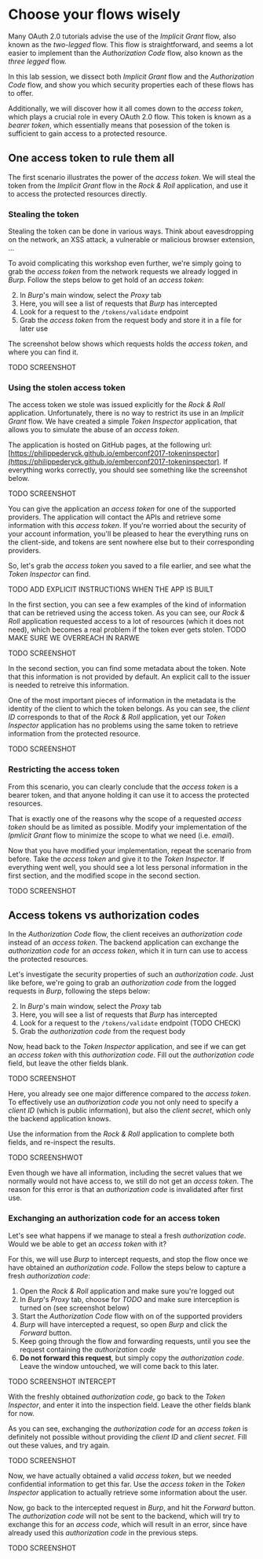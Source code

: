 # Choose your flows wisely

Many OAuth 2.0 tutorials advise the use of the *Implicit Grant* flow, also known as the *two-legged* flow. This flow is straightforward, and seems a lot easier to implement than the *Authorization Code* flow, also known as the *three legged* flow. 

In this lab session, we dissect both *Implicit Grant* flow and the *Authorization Code* flow, and show you which security properties each of these flows has to offer.

Additionally, we will discover how it all comes down to the *access token*, which plays a crucial role in every OAuth 2.0 flow. This token is known as a *bearer token*, which essentially means that posession of the token is sufficient to gain access to a protected resource. 


## One access token to rule them all

The first scenario illustrates the power of the *access token*. We will steal the token from the *Implicit Grant* flow in the *Rock & Roll* application, and use it to access the protected resources directly.

### Stealing the token

Stealing the token can be done in various ways. Think about eavesdropping on the network, an XSS attack, a vulnerable or malicious browser extension, ...

To avoid complicating this workshop even further, we're simply going to grab the *access token* from the network requests we already logged in *Burp*. Follow the steps below to get hold of an *access token*:

2. In *Burp*'s main window, select the *Proxy* tab
2. Here, you will see a list of requests that *Burp* has intercepted
3. Look for a request to the `/tokens/validate` endpoint
4. Grab the *access token* from the request body and store it in a file for later use

The screenshot below shows which requests holds the *access token*, and where you can find it.

TODO SCREENSHOT


### Using the stolen access token

The access token we stole was issued explicitly for the *Rock & Roll* application. Unfortunately, there is no way to restrict its use in an *Implicit Grant* flow. We have created a simple *Token Inspector* application, that allows you to simulate the abuse of an *access token*.

The application is hosted on GitHub pages, at the following url: [https://philippederyck.github.io/emberconf2017-tokeninspector](https://philippederyck.github.io/emberconf2017-tokeninspector). If everything works correctly, you should see something like the screenshot below.

TODO SCREENSHOT

You can give the application an *access token* for one of the supported providers. The application will contact the APIs and retrieve some information with this *access token*. If you're worried about the security of your account information, you'll be pleased to hear the everything runs on the client-side, and tokens are sent nowhere else but to their corresponding providers.

So, let's grab the *access token* you saved to a file earlier, and see what the *Token Inspector* can find. 

TODO ADD EXPLICIT INSTRUCTIONS WHEN THE APP IS BUILT

In the first section, you can see a few examples of the kind of information that can be retrieved using the access token. As you can see, our *Rock & Roll* application requested access to a lot of resources (which it does not need), which becomes a real problem if the token ever gets stolen. TODO MAKE SURE WE OVERREACH IN RARWE

TODO SCREENSHOT

In the second section, you can find some metadata about the token. Note that this information is not provided by default. An explicit call to the issuer is needed to retreive this information.

One of the most important pieces of information in the metadata is the identity of the client to which the token belongs. As you can see, the *client ID* corresponds to that of the *Rock & Roll* application, yet our *Token Inspector* application has no problems using the same token to retrieve information from the protected resource.

TODO SCREENSHOT

### Restricting the access token

From this scenario, you can clearly conclude that the *access token* is a bearer token, and that anyone holding it can use it to access the protected resources.

That is exactly one of the reasons why the scope of a requested *access token* should be as limited as possible. Modify your implementation of the *Ipmlicit Grant* flow to minimize the scope to what we need (i.e. *email*).

Now that you have modified your implementation, repeat the scenario from before. Take the *access token* and give it to the *Token Inspector*. If everything went well, you should see a lot less personal information in the first section, and the modified scope in the second section.

TODO SCREENSHOT

## Access tokens vs authorization codes

In the *Authorization Code* flow, the client receives an *authorization code* instead of an *access token*. The backend application can exchange the *authorization code* for an *access token*, which it in turn can use to access the protected resources.

Let's investigate the security properties of such an *authorization code*. Just like before, we're going to grab an *authorization code* from the logged requests in *Burp*, following the steps below:

2. In *Burp*'s main window, select the *Proxy* tab
2. Here, you will see a list of requests that *Burp* has intercepted
3. Look for a request to the `/tokens/validate` endpoint (TODO CHECK)
4. Grab the *authorization code* from the request body 

Now, head back to the *Token Inspector* application, and see if we can get an *access token* with this *authorization code*. Fill out the *authorization code* field, but leave the other fields blank.

TODO SCREENSHOT

Here, you already see one major difference compared to the *access token*. To effectively use an *authorization code* you not only need to specify a *client ID* (which is public information), but also the *client secret*, which only the backend application knows.

Use the information from the *Rock & Roll* application to complete both fields, and re-inspect the results.

TODO SCREENSHWOT

Even though we have all information, including the secret values that we normally would not have access to, we still do not get an *access token*. The reason for this error is that an *authorization code* is invalidated after first use.

### Exchanging an authorization code for an access token

Let's see what happens if we manage to steal a fresh *authorization code*. Would we be able to get an *access token* with it? 

For this, we will use *Burp* to intercept requests, and stop the flow once we have obtained an *authorization code*. Follow the steps below to capture a fresh *authorization code*:

1. Open the *Rock & Roll* application and make sure you're logged out
1. In *Burp*'s *Proxy* tab, choose for *TODO* and make sure interception is turned on (see screenshot below)
2. Start the *Authorization Code* flow with on of the supported providers
3. *Burp* will have intercepted a request, so open *Burp* and click the *Forward* button.
4. Keep going through the flow and forwarding requests, until you see the request containing the *authorization code*
5. **Do not forward this request**, but simply copy the *authorization code*. Leave the window untouched, we will come back to this later.

TODO SCREENSHOT INTERCEPT

With the freshly obtained *authorization code*, go back to the *Token Inspector*, and enter it into the inspection field. Leave the other fields blank for now. 

As you can see, exchanging the *authorization code* for an *access token* is definitely not possible without providing the *client ID* and *client secret*. Fill out these values, and try again.

TODO SCREENSHOT

Now, we have actually obtained a valid *access token*, but we needed confidential information to get this far. Use the *access token* in the *Token Inspector* application to actually retrieve some information about the user.

Now, go back to the intercepted request in *Burp*, and hit the *Forward* button. The *authorization code* will not be sent to the backend, which will try to exchange this for an *access code*, which will result in an error, since have already used this *authorization code* in the previous steps.

TODO SCREENSHOT

